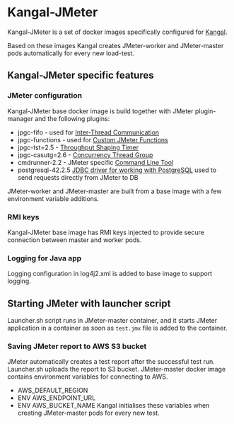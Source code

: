 # Kangal-JMeter
Kangal-JMeter is a set of docker images specifically configured for [Kangal](https://github.com/hellofresh/kangal).

Based on these images Kangal creates JMeter-worker and JMeter-master pods automatically for every new load-test.

## Kangal-JMeter specific features

### JMeter configuration
Kangal-JMeter base docker image is build together with JMeter plugin-manager and the following plugins:
- jpgc-fifo - used for [Inter-Thread Communication](https://jmeter-plugins.org/wiki/InterThreadCommunication/)
- jpgc-functions - used for [Custom JMeter Functions](https://jmeter-plugins.org/wiki/Functions/)
- jpgc-tst=2.5 - [Throughput Shaping Timer](https://jmeter-plugins.org/wiki/ThroughputShapingTimer/)
- jpgc-casutg=2.6 - [Concurrency Thread Group](https://jmeter-plugins.org/wiki/ConcurrencyThreadGroup/#Concurrency-Thread-Group)
- cmdrunner-2.2 - JMeter specific [Command Line Tool](https://jmeter-plugins.org/wiki/JMeterPluginsCMD/#JMeterPluginsCMD-Command-Line-Tool)
- postgresql-42.2.5 [JDBC driver for working with PostgreSQL](https://jdbc.postgresql.org/download.html) used to send requests directly from JMeter to DB

JMeter-worker and JMeter-master are built from a base image with a few environment variable additions.

### RMI keys
Kangal-JMeter base image has RMI keys injected to provide secure connection between master and worker pods.

### Logging for Java app
Logging configuration in log4j2.xml is added to base image to support logging.

## Starting JMeter with launcher script
Launcher.sh script runs in JMeter-master container, and it starts JMeter application in a container as soon as `test.jmx` file is added to the container.

### Saving JMeter report to AWS S3 bucket
JMeter automatically creates a test report after the successful test run.
Launcher.sh uploads the report to S3 bucket. 
JMeter-master docker image contains environment variables for connecting to AWS.
- AWS_DEFAULT_REGION
- ENV AWS_ENDPOINT_URL
- ENV AWS_BUCKET_NAME
Kangal initialises these variables when creating JMeter-master pods for every new test. 
